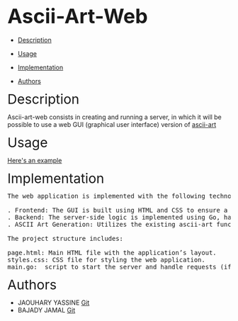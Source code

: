 ## <span style="; font-size: 45px">Ascii-Art-Web</span>
- [Description](#Description)

- [Usage](#Usage)

- [Implementation ](#Implementation )

- [Authors](#Authors)

<span style=" font-size: 30px">   Description </span>

Ascii-art-web consists in creating and running a server, in which it will be possible to use a web GUI (graphical user interface) version of [ascii-art](https://github.com/01-edu/public/tree/master/subjects/ascii-art)

<span style=" font-size: 30px">  Usage </span>

[Here's an example](https://patorjk.com/software/taag/#p=author&f=Graffiti&t=Type%20Something%20)

<span style="font-size: 30px"> Implementation </span>

<pre>
The web application is implemented with the following technologies and methodologies:

. Frontend: The GUI is built using HTML and CSS to ensure a responsive and user-friendly interface.
. Backend: The server-side logic is implemented using Go, handling requests and generating ASCII art based on user input.
. ASCII Art Generation: Utilizes the existing ascii-art functionality, integrating it into the web server to process and render ASCII art.

The project structure includes:

page.html: Main HTML file with the application’s layout.
styles.css: CSS file for styling the web application.
main.go:  script to start the server and handle requests (if applicable).
</pre>

<span style=" font-size: 30px">   Authors </span>

- JAOUHARY YASSINE  [Git](https://learn.zone01oujda.ma/git/yjaouhar)
- BAJADY JAMAL   [Git](https://learn.zone01oujda.ma/git/jbajady)

